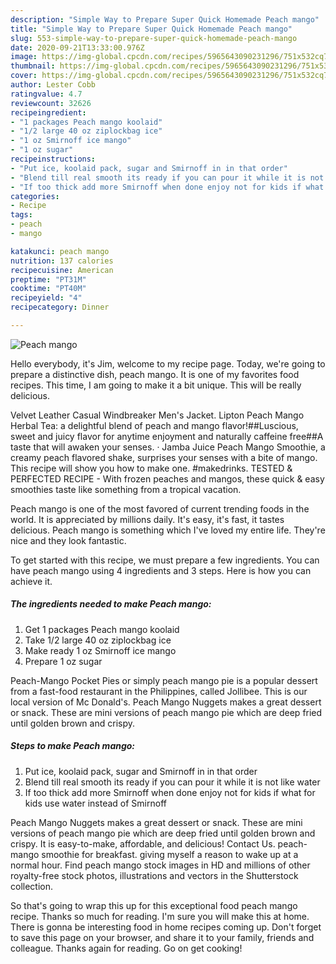 ```yaml
---
description: "Simple Way to Prepare Super Quick Homemade Peach mango"
title: "Simple Way to Prepare Super Quick Homemade Peach mango"
slug: 553-simple-way-to-prepare-super-quick-homemade-peach-mango
date: 2020-09-21T13:33:00.976Z
image: https://img-global.cpcdn.com/recipes/5965643090231296/751x532cq70/peach-mango-recipe-main-photo.jpg
thumbnail: https://img-global.cpcdn.com/recipes/5965643090231296/751x532cq70/peach-mango-recipe-main-photo.jpg
cover: https://img-global.cpcdn.com/recipes/5965643090231296/751x532cq70/peach-mango-recipe-main-photo.jpg
author: Lester Cobb
ratingvalue: 4.7
reviewcount: 32626
recipeingredient:
- "1 packages Peach mango koolaid"
- "1/2 large 40 oz ziplockbag ice"
- "1 oz Smirnoff ice mango"
- "1 oz sugar"
recipeinstructions:
- "Put ice, koolaid pack, sugar and Smirnoff in in that order"
- "Blend till real smooth its ready if you can pour it while it is not like  water"
- "If too thick add more Smirnoff when done enjoy not for kids if what for kids use water instead of Smirnoff"
categories:
- Recipe
tags:
- peach
- mango

katakunci: peach mango 
nutrition: 137 calories
recipecuisine: American
preptime: "PT31M"
cooktime: "PT40M"
recipeyield: "4"
recipecategory: Dinner

---
```



![Peach mango](https://img-global.cpcdn.com/recipes/5965643090231296/751x532cq70/peach-mango-recipe-main-photo.jpg)

Hello everybody, it's Jim, welcome to my recipe page. Today, we're going to prepare a distinctive dish, peach mango. It is one of my favorites food recipes. This time, I am going to make it a bit unique. This will be really delicious.

Velvet Leather Casual Windbreaker Men&#39;s Jacket. Lipton Peach Mango Herbal Tea: a delightful blend of peach and mango flavor!##Luscious, sweet and juicy flavor for anytime enjoyment and naturally caffeine free##A taste that will awaken your senses. · Jamba Juice Peach Mango Smoothie, a creamy peach flavored shake, surprises your senses with a bite of mango. This recipe will show you how to make one. #makedrinks. TESTED &amp; PERFECTED RECIPE - With frozen peaches and mangos, these quick &amp; easy smoothies taste like something from a tropical vacation.

Peach mango is one of the most favored of current trending foods in the world. It is appreciated by millions daily. It's easy, it's fast, it tastes delicious. Peach mango is something which I've loved my entire life. They're nice and they look fantastic.


To get started with this recipe, we must prepare a few ingredients. You can have peach mango using 4 ingredients and 3 steps. Here is how you can achieve it.

<!--inarticleads1-->

##### The ingredients needed to make Peach mango:

1. Get 1 packages Peach mango koolaid
1. Take 1/2 large 40 oz ziplockbag ice
1. Make ready 1 oz Smirnoff ice mango
1. Prepare 1 oz sugar


Peach-Mango Pocket Pies or simply peach mango pie is a popular dessert from a fast-food restaurant in the Philippines, called Jollibee. This is our local version of Mc Donald&#39;s. Peach Mango Nuggets makes a great dessert or snack. These are mini versions of peach mango pie which are deep fried until golden brown and crispy. 

<!--inarticleads2-->

##### Steps to make Peach mango:

1. Put ice, koolaid pack, sugar and Smirnoff in in that order
1. Blend till real smooth its ready if you can pour it while it is not like  water
1. If too thick add more Smirnoff when done enjoy not for kids if what for kids use water instead of Smirnoff


Peach Mango Nuggets makes a great dessert or snack. These are mini versions of peach mango pie which are deep fried until golden brown and crispy. It is easy-to-make, affordable, and delicious! Contact Us. peach-mango smoothie for breakfast. giving myself a reason to wake up at a normal hour. Find peach mango stock images in HD and millions of other royalty-free stock photos, illustrations and vectors in the Shutterstock collection. 

So that's going to wrap this up for this exceptional food peach mango recipe. Thanks so much for reading. I'm sure you will make this at home. There is gonna be interesting food in home recipes coming up. Don't forget to save this page on your browser, and share it to your family, friends and colleague. Thanks again for reading. Go on get cooking!
